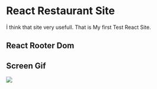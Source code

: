 <h1>React Restaurant Site</h1>

İ think that site very usefull. That is My first Test React Site. 


<h2>React Rooter Dom<h2>

<h2>Screen Gif</h2>

![](hamburgergif.gif)